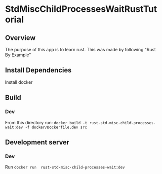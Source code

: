 # StdMiscChildProcessesWaitRustTutorial

## Overview
The purpose of this app is to learn rust. This was made by following "Rust By Example"

## Install Dependencies
Install docker

## Build
### Dev
From this directory run: `docker build -t rust-std-misc-child-processes-wait:dev -f docker/Dockerfile.dev src`

## Development server
### Dev
Run `docker run  rust-std-misc-child-processes-wait:dev`